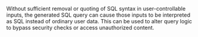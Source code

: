 Without sufficient removal or quoting of SQL syntax in user-controllable inputs, the generated SQL query can cause those inputs to be interpreted as SQL instead of ordinary user data. This can be used to alter query logic to bypass security checks or access unauthorized content.